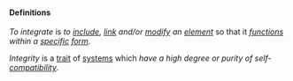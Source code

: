 #### Definitions

*To integrate* is *to [include](https://github.com/gcassel/Modular-Organization-Terminology/blob/master/terms/include.md), [link](https://github.com/gcassel/Modular-Organization-Terminology/blob/master/terms/link.md) and/or [modify](https://github.com/gcassel/Modular-Organization-Terminology/blob/master/terms/modify.md) an [element](https://github.com/gcassel/Modular-Organization-Terminology/blob/master/terms/element.md)* so that it *[functions](https://github.com/gcassel/Modular-Organization-Terminology/blob/master/terms/function.md) within a [specific](https://github.com/gcassel/Modular-Organization-Terminology/blob/master/terms/specific.md) [form](https://github.com/gcassel/Modular-Organization-Terminology/blob/master/terms/form.md)*.

*Integrity* is a [trait](https://github.com/gcassel/Modular-Organization-Terminology/blob/master/terms/trait.md) of [systems](https://github.com/gcassel/Modular-Organization-Terminology/blob/master/terms/system.md) which *have a high degree or purity of self-[compatibility](https://github.com/gcassel/Modular-Organization-Terminology/blob/master/terms/compatible.md)*.
